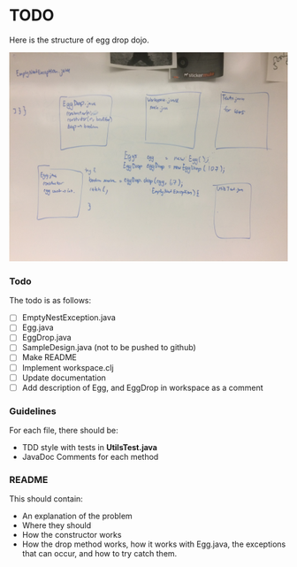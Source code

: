 # TODO  
Here is the structure of egg drop dojo.  

![Plan](pictures/Plan.JPG)  

### Todo
The todo is as follows:  
- [ ] EmptyNestException.java
- [ ] Egg.java
- [ ] EggDrop.java
- [ ] SampleDesign.java (not to be pushed to github)
- [ ] Make README
- [ ] Implement workspace.clj
- [ ] Update documentation  
- [ ] Add description of Egg, and EggDrop in workspace as a comment  

### Guidelines
For each file, there should be:  
* TDD style with tests in **UtilsTest.java**  
* JavaDoc Comments for each method  

### README  
This should contain:
* An explanation of the problem  
* Where they should   
* How the constructor works
* How the drop method works, how it works with Egg.java, the exceptions that can occur, and  how to try catch them.
